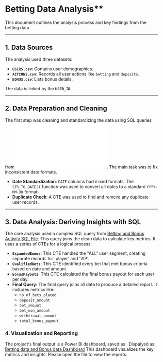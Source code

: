 # Betting Data Analysis**

This document outlines the analysis process and key findings from the betting data.

-----

## **1. Data Sources**

The analysis used three datasets:

  * **`USERS.csv`**: Contains user demographics.
  * **`ACTIONS.csv`**: Records all user actions like `betting` and `deposits`.
  * **`BONUS.csv`**: Lists bonus details.

The data is linked by the **`USER_ID`**.

-----

## **2. Data Preparation and Cleaning**

The first step was cleaning and standardizing the data using SQL queries from ![Data Cleaning SQL File](Betting_Data/Data%20Cleaning%20and%20exploration.sql). 
The main task was to fix inconsistent date formats.

  * **Date Standardization**: `DATE` columns had mixed formats. The `STR_TO_DATE()` function was used to convert all dates to a standard `YYYY-MM-DD` format.
  * **Duplicate Check**: A CTE was used to find and remove any duplicate user records.

-----

## **3. Data Analysis: Deriving Insights with SQL**

The core analysis used a complex SQL query from [Betting and Bonus Activity SQL File](Betting%20and%20Bonus%20Activity.sql). 
This query joins the clean data to calculate key metrics. It uses a series of CTEs for a logical process:

  * **`ExpandedBonus`**: This CTE handled the "ALL" user segment, creating separate records for 'player' and 'VIP'.
  * **`QualifiedBets`**: This CTE identified every bet that met bonus criteria based on date and amount.
  * **`BonusPayouts`**: This CTE calculated the final bonus payout for each user per day.
  * **Final Query**: The final query joins all data to produce a detailed report. It includes metrics like:
      * `no_of_bets_placed`
      * `deposit_amount`
      * `bet_amount`
      * `bet_won_amount`
      * `withdrawal_amount`
      * `total_bonus_payout`


### **4. Visualization and Reporting**

The project's final output is a Power BI dashboard, saved as [](Betting%20Data%202024.pbix).
Dispalyed as: [Betting data and Bonus data Dashboard](Gamdon_Dash.png) 
This dashboard visualizes the key metrics and insights. Please open the file to view the reports.
